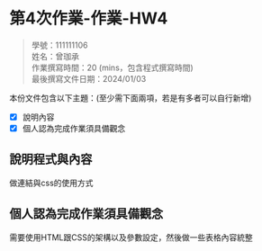 # 第4次作業-作業-HW4
>
>學號：111111106
><br />
>姓名：曾珈承
><br />
>作業撰寫時間：20 (mins，包含程式撰寫時間)
><br />
>最後撰寫文件日期：2024/01/03
>

本份文件包含以下主題：(至少需下面兩項，若是有多者可以自行新增)
- [x] 說明內容
- [x] 個人認為完成作業須具備觀念

## 說明程式與內容

做連結與css的使用方式

## 個人認為完成作業須具備觀念

需要使用HTML跟CSS的架構以及參數設定，然後做一些表格內容統整
